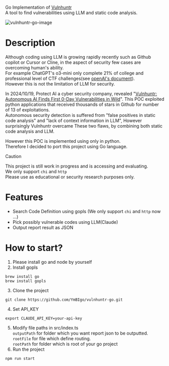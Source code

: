 Go Implementation of [Vulnhuntr](https://github.com/protectai/vulnhuntr/tree/main?tab=readme-ov-file)  
A tool to find vulnerabilities using LLM and static code analysis.

![vulnhuntr-go-image](https://vulnhuntr.s3.us-west-1.amazonaws.com/vulnhuntr_title.png)

# Description
Although coding using LLM is growing rapidly recently such as Github copilot or Cursor or Cline, in the aspect of security few cases are overcoming human's ability.  
For example ChatGPT's o3-mini only complete 21% of college and professional level of CTF challenges(see [openAI's document](https://cdn.openai.com/o3-mini-system-card-feb10.pdf)).  
However this is not the limitation of LLM for security.  
  
In 2024/10/19, Protect AI a cyber security company, revealed "[Vulnhuntr: Autonomous AI Finds First 0-Day Vulnerabilities in Wild](https://protectai.com/threat-research/vulnhuntr-first-0-day-vulnerabilities)". This POC exploited python applications that received thousands of stars in Github for number of 13 of exploitations.  
Autonomous security detection is suffered from "false positives in static code analysis" and "lack of context information in LLM", However surprisingly Vulnhuntr overcame These two flaws, by combining both static code analysis and LLM.  
  
However this POC is implemented using only in python.  
Therefore I decided to port this project using Go language.  
  
> [!CAUTION]
> This project is still work in progress and is accessing and evaluating.  
> We only support `chi` and `http`  
> Please use as educational or security research purposes only.  

# Features

- Search Code Definition using gopls (We only support `chi` and `http` now ...)
- Pick possibly vulnerable codes using LLM(Claude)
- Output report result as JSON

# How to start?
  
1. Please install go and node by yourself
2. Install gopls
```
brew install go
brew install gopls
```
3. Clone the project
```
git clone https://github.com/YmBIgo/vulnhuntr-go.git
```
4. Set API_KEY
```
export CLAUDE_API_KEY=your-api-key
```
5. Modify file paths in src/index.ts  
 `outputPath` for folder which you want report json to be outputted.  
 `rootFile` for file which define routing.  
 `rootPath` for folder which is root of your go project  
6. Run the project
```
npm run start
```
